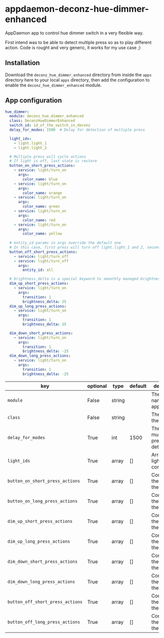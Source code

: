 # appdaemon-deconz-hue-dimmer-enhanced

AppDaemon app to control hue dimmer switch in a very flexible way.

First intend was to be able to detect multiple press so as to play different action.
Code is rought and very generic, it works for my use case ;)

## Installation

Download the `deconz_hue_dimmer_enhanced` directory from inside the `apps` directory here to your local `apps` directory, then add the configuration to enable the `deconz_hue_dimmer_enhanced` module.

## App configuration

```yaml
hue_dimmer:
  module: deconz_hue_dimmer_enhanced
  class: DeconzHueDimmerEnhanced
  switch_id: id_of_the_switch_in_deconz
  delay_for_modes: 1500  # Delay for detection of multiple press

  light_ids:
    - light.light_1
    - light.light_2

  # Multiple press will cycle actions
  # If light is off, last state is restore
  button_on_short_press_actions:
    - service: light/turn_on
      args:
        color_name: blue
    - service: light/turn_on
      args:
        color_name: orange
    - service: light/turn_on
      args:
        color_name: green
    - service: light/turn_on
      args:
        color_name: red
    - service: light/turn_on
      args:
        color_name: yellow
    
  # entity_id params in args override the default one
  # In this case, first press will turn off light.light_1 and 2, second press all the lights
  button_off_short_press_actions:
    - service: light/turn_off
    - service: light/turn_off
      args:
        entity_id: all

  # brightness_delta is a special keyword to smoothly managed brightness
  dim_up_short_press_actions:
    - service: light/turn_on
      args:
        transition: 1
        brightness_delta: 25
  dim_up_long_press_actions:
    - service: light/turn_on
      args:
        transition: 1
        brightness_delta: 25

  dim_down_short_press_actions:
    - service: light/turn_on
      args:
        transition: 1
        brightness_delta: -25
  dim_down_long_press_actions:
    - service: light/turn_on
      args:
        transition: 1
        brightness_delta: -25
```

key | optional | type | default | description
-- | -- | -- | -- | --
`module` | False | string | | The module name of the app.
`class` | False | string | | The name of the Class.
`delay_for_modes` | True | int | 1500 | The delay for multiple press detection.
`light_ids` | True | array | [] | Array for light to control.
`button_on_short_press_actions` | True | array | [] | Configuration the action for the button.
`button_on_long_press_actions` | True | array | [] | Configuration the action for the button.
`dim_up_short_press_actions` | True | array | [] | Configuration the action for the button.
`dim_up_long_press_actions` | True | array | [] | Configuration the action for the button.
`dim_down_short_press_actions` | True | array | [] | Configuration the action for the button.
`dim_down_long_press_actions` | True | array | [] | Configuration the action for the button.
`button_off_short_press_actions` | True | array | [] | Configuration the action for the button.
`button_off_long_press_actions` | True | array | [] | Configuration the action for the button.
